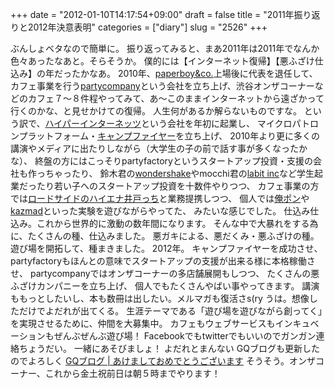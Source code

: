 +++
date = "2012-01-10T14:17:54+09:00"
draft = false
title = "2011年振り返りと2012年決意表明"
categories = ["diary"]
slug = "2526"
+++

ぶんしょベタなので簡単に。
振り返ってみると、まあ2011年は2011年でなんか色々あったなあと。そらそうか。
僕的には【インターネット復帰】【悪ふざけ仕込み】の年だったかなあ。
2010年、<a href="http://paperboy.co.jp" target="_blank">paperboy&co.</a>上場後に代表を退任して、カフェ事業を行う<a href="http://partycompany.co.jp" target="_blank">partycompany</a>という会社を立ち上げ、渋谷オンザコーナーなどのカフェ７～８件程やってみて、あ～このままインターネットから遠ざかって行くのかな、と見せかけての復帰。
人生何があるか解らないものですな。
という訳で、<a href="http://hiinc.jp" target="_blank">ハイパーインターネッツ</a>という会社を年初に起業し、
マイクロパトロンプラットフォーム・<a href="http://camp-fire.jp" target="_blank">キャンプファイヤー</a>を立ち上げ、
2010年より更に多くの講演やメディアに出たりしながら（大学生の子の前で話す事が多くなったかな）、
終盤の方にはこっそりpartyfactoryというスタートアップ投資・支援の会社も作っちゃったり、
鈴木君の<a href="http://wondershake.com/jp/" target="_blank">wondershake</a>やmocchi君の<a href="http://www.labit.co.jp/" target="_blank">labit inc</a>など学生起業だったり若い子へのスタートアップ投資を十数件やりつつ、
カフェ事業の方では<a href="http://ameblo.jp/mgrant/" target="_blank">ロードサイドのハイエナ井戸っち</a>と業務提携しつつ、
個人では<a href="http://orepon.net" target="_blank">俺ポン</a>や<a href="http://kazmad.jp" target="_blank">kazmad</a>といった実験を遊びながらやってた、
みたいな感じでした。
仕込み仕込み。これから世界的に激動の数年間になります。
そんな中で大暴れをする為に、たくさんの種、仕込みました。
悪ガキによる、悪だくみ・悪ふざけの種。
遊び場を開拓して、種まきました。
2012年。
キャンプファイヤーを成功させ、
partyfactoryもほんとの意味でスタートアップの支援が出来る様に本格稼働させ、
partycompanyではオンザコーナーの多店舗展開もしつつ、
たくさんの悪ふざけカンパニーを立ち上げ、
個人でもたくさんやばい事やってきます。
講演ももっとしたいし、本も数冊は出したい。メルマガも復活さs(ry
うは。想像しただけでよだれが出てくる。
生涯テーマである「遊び場を遊びながら創ってく」を実現させるために、仲間を大募集中。
カフェもウェブサービスもインキュベーションもぜんぶぜんぶ遊び場！
Facebookでもtwitterでもいいのでガンガン連絡ちょうだい。
一緒にあそびましょ！
よだれとまんない
GQブログも更新したのでよろしく
<a href="http://blog.gqjapan.jp/ieiri/2012/01/10/happynewyear2012/" target="_blank">GQブログ | あけましておめでとうございます</a>
そうそう。オンザコーナー、これから金土祝前日は朝５時までやります！
